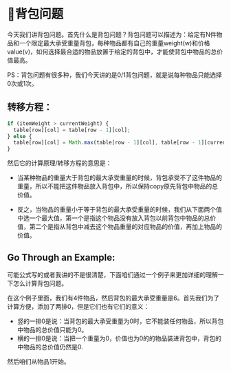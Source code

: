 # 🎒背包问题

今天我们讲背包问题。首先什么是背包问题？背包问题可以描述为：给定有N件物品和一个限定最大承受重量背包，每种物品都有自己的重量weight(w)和价格value(v)，如何选择最合适的物品放置于给定的背包中，才能使背包中物品的总价值最高。

PS：背包问题有很多种，我们今天讲的是0/1背包问题，就是说每种物品只能选择0次或1次。

## 转移方程：
```javascript
if (itemWeight > currentWeight) {
  table[row][col] = table[row - 1][col];
} else {
  table[row][col] = Math.max(table[row - 1][col], table[row - 1][currentWeight - itemWeight] + itemValue);
}
```

然后它的计算原理/转移方程的意思是：
- 当某种物品的重量大于背包的最大承受重量的时候，背包承受不了这件物品的重量，所以不能把这件物品放入背包中，所以保持copy原先背包中物品的总价值。

- 反之，当物品的重量小于等于背包的最大承受重量的时候，我们从下面两个值中选一个最大值，第一个是指这个物品没有放入背包以前背包中物品的总价值，第二个是指从背包中减去这个物品重量的对应物品的价值，再加上物品的价值。

## Go Through an Example:

可能公式写的或者我讲的不是很清楚，下面咱们通过一个例子来更加详细的理解一下怎么计算背包问题。

在这个例子里面，我们有4件物品，然后背包的最大承受重量是6。首先我们为了计算方便，添加了两排0，但是它们也有它们的意义：
- 竖的一排0是说：当背包的最大承受重量为0时，它不能装任何物品，所以背包中物品的总价值只能为0。
- 横的一排0是说：当把一个重量为0，价值也为0的的物品装进背包中，背包的中物品的总价值仍然是0.

然后咱们从物品1开始。
